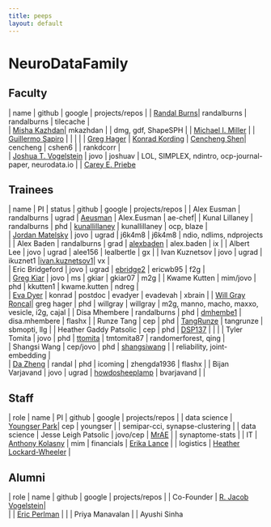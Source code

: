 ```yaml
---
title: peeps
layout: default
---
```


# NeuroDataFamily

## Faculty

| name 											|  github | google | projects/repos | 
| [Randal Burns](http://hssl.cs.jhu.edu/~randal/)|  randalburns 	| randalburns 	| tilecache |  
| [Misha Kazhdan](http://www.cs.jhu.edu/~misha/)| mkazhdan 		| 				| dmg, gdf, ShapeSPH | 
| [Michael I. Miller](http://cis.jhu.edu/faculty/mmiller.php) | 
| [Guillermo Sapiro](http://sapirolab.pratt.duke.edu/) 								|   |  |  |
| [Greg Hager](http://www.cs.jhu.edu/~hager/)
| [Konrad Kording](http://koerding.com/)
| [Cencheng Shen](http://sites.temple.edu/cshen/)| cencheng  								| cshen6 		| 				| rankdcorr |   
| [Joshua T. Vogelstein](http://jovo.me)  		| jovo 		| joshuav 	| LOL, SIMPLEX, ndintro, ocp-journal-paper, neurodata.io  | 
| [Carey E. Priebe](http://www.ams.jhu.edu/~priebe/)


## Trainees



| name 											| PI | status | github | google | projects/repos | 
| Alex Eusman 									| randalburns | ugrad | [Aeusman](https://github.com/Aeusman) 		| Alex.Eusman 	| ae-chef| 
| Kunal Lillaney 								| randalburns | phd | [kunallillaney](https://github.com/kunallillaney) | kunallillaney | ocp, blaze  |  
| [Jordan Matelsky](http://jordan.matelsky.com) | jovo | ugrad | j6k4m8 		| j6k4m8 		| ndio, ndlims, ndprojects | 
| Alex Baden 									| randalburns | grad | [alexbaden](https://github.com/alexbaden) 	| alex.baden 	| ix  | 
| Albert Lee 									| jovo | ugrad | alee156 		| lealbertle 	| gx | 
| Ivan Kuznetsov 								| jovo | ugrad | ikuznet1 	|[ivan.kuznetsov1](https://scholar.google.com/citations?user=I3zJCYUAAAAJ&hl=en)| vx |   
| Eric Bridgeford 								| jovo | ugrad | [ebridge2](https://github.com/ebridge2) 		| ericwb95 		| f2g |   
| [Greg Kiar](http://ikiar.ca)  				| jovo | ms | gkiar 		| gkiar07 		| m2g | 
| Kwame Kutten 									| mim/jovo | phd |  kkutten1 		| kwame.kutten 	| ndreg |  
| [Eva Dyer](http://www.ece.rice.edu/~eld1/)	| konrad | postdoc | evadyer 		| evadevah 		| xbrain |
| [Will Gray Roncal](http://will.grayroncal.com)| greg hager | phd | willgray | willgray 		| m2g, manno, macho, maxxo, vesicle, i2g, cajal  |
| Disa Mhembere 								| randalburns | phd | [dmhembe1](http://www.cs.jhu.edu/~disa/) 		| disa.mhembere | flashx | 
| Runze Tang 									| cep | phd | [TangRunze](https://github.com/tangrunze) 	| tangrunze 	| sbmopti, llg | 
| Heather Gaddy Patsolic 						        | cep | phd | [DSP137](https://github.com/DSP137) 	        |  	        |              | 
| Tyler Tomita 									| jovo | phd | [ttomita](https://github.com/ttomita/) 	| tmtomita87 	| randomerforest, qing |   
| Shangsi Wang 									| cep/jovo | phd | [shangsiwang](https://github.com/shangsiwang) | | reliability, joint-embedding |  
| [Da Zheng](http://www.cs.jhu.edu/~zhengda/) 	| randal | phd | icoming 		| zhengda1936 	| flashx |
| Bijan Varjavand               | jovo | ugrad | [howdosheeplamp](https://github.com/howdosheeplamp) | bvarjavand | |

## Staff

| role 			| name 											| PI | github | google | projects/repos | 
| data science 	| [Youngser Park](http://www.cis.jhu.edu/~parky/)| cep | youngser		|  				| semipar-cci, synapse-clustering | 
| data science 	| Jesse Leigh Patsolic | jovo/cep | [MrAE](https://github.com/MrAE)		|  				| synaptome-stats | 
| IT 			| [Anthony Kolasny](http://www.cis.jhu.edu/~akolasny/) | mim
| financials 	| [Erika Lance](http://cis.jhu.edu/staff/elance.php) | 
| logistics 	| [Heather Lockard-Wheeler](http://cis.jhu.edu/staff/hlockard-wheeler.php) | 

## Alumni

| role 			| name 											|  github | google | projects/repos | 
| Co-Founder 	| [R. Jacob Vogelstein](http://www.iarpa.gov/index.php/our-program-managers)|   
|  				| [Eric Perlman](http://www.yikes.com/~eric/) |
| 				| Priya Manavalan
| 				| Ayushi Sinha
